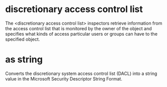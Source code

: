 # discretionary access control list

The &lt;discretionary access control list&gt; inspectors retrieve information from the access control list that is monitored by the owner of the object and specifies what kinds of access particular users or groups can have to the specified object.

# <discretionary access control list> as string

Converts the discretionary system access control list (DACL) into a string value in the Microsoft Security Descriptor String Format.
